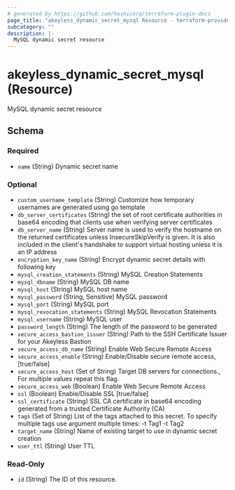 ```yaml
---
# generated by https://github.com/hashicorp/terraform-plugin-docs
page_title: "akeyless_dynamic_secret_mysql Resource - terraform-provider-akeyless"
subcategory: ""
description: |-
  MySQL dynamic secret resource
---
```


# akeyless_dynamic_secret_mysql (Resource)

MySQL dynamic secret resource



<!-- schema generated by tfplugindocs -->
## Schema

### Required

- `name` (String) Dynamic secret name

### Optional

- `custom_username_template` (String) Customize how temporary usernames are generated using go template
- `db_server_certificates` (String) the set of root certificate authorities in base64 encoding that clients use when verifying server certificates
- `db_server_name` (String) Server name is used to verify the hostname on the returned certificates unless InsecureSkipVerify is given. It is also included in the client's handshake to support virtual hosting unless it is an IP address
- `encryption_key_name` (String) Encrypt dynamic secret details with following key
- `mysql_creation_statements` (String) MySQL Creation Statements
- `mysql_dbname` (String) MySQL DB name
- `mysql_host` (String) MySQL host name
- `mysql_password` (String, Sensitive) MySQL password
- `mysql_port` (String) MySQL port
- `mysql_revocation_statements` (String) MySQL Revocation Statements
- `mysql_username` (String) MySQL user
- `password_length` (String) The length of the password to be generated
- `secure_access_bastion_issuer` (String) Path to the SSH Certificate Issuer for your Akeyless Bastion
- `secure_access_db_name` (String) Enable Web Secure Remote Access
- `secure_access_enable` (String) Enable/Disable secure remote access, [true/false]
- `secure_access_host` (Set of String) Target DB servers for connections., For multiple values repeat this flag.
- `secure_access_web` (Boolean) Enable Web Secure Remote Access
- `ssl` (Boolean) Enable/Disable SSL [true/false]
- `ssl_certificate` (String) SSL CA certificate in base64 encoding generated from a trusted Certificate Authority (CA)
- `tags` (Set of String) List of the tags attached to this secret. To specify multiple tags use argument multiple times: -t Tag1 -t Tag2
- `target_name` (String) Name of existing target to use in dynamic secret creation
- `user_ttl` (String) User TTL

### Read-Only

- `id` (String) The ID of this resource.


